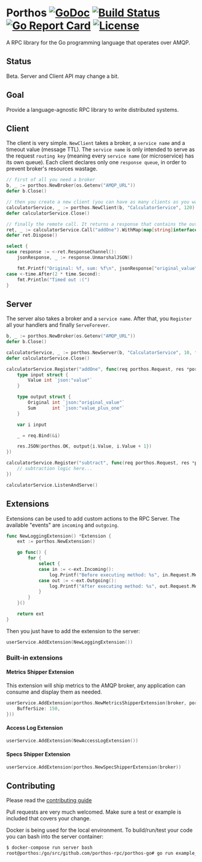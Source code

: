 # Porthos [![GoDoc](https://godoc.org/github.com/porthos-rpc/porthos-go?status.svg)](http://godoc.org/github.com/porthos-rpc/porthos-go) [![Build Status](https://travis-ci.org/porthos-rpc/porthos-go.svg?branch=master)](https://travis-ci.org/porthos-rpc/porthos-go) [![Go Report Card](https://goreportcard.com/badge/github.com/porthos-rpc/porthos-go)](https://goreportcard.com/report/github.com/porthos-rpc/porthos-go) [![License](https://img.shields.io/github/license/porthos-rpc/porthos-go.svg?maxAge=2592000)]()

A RPC library for the Go programming language that operates over AMQP.

## Status

Beta. Server and Client API may change a bit.

## Goal

Provide a language-agnostic RPC library to write distributed systems.

## Client

The client is very simple. `NewClient` takes a broker, a `service name` and a timeout value (message TTL). The `service name` is only intended to serve as the request `routing key` (meaning every `service name` (or microservice) has its own queue). Each client declares only one `response queue`, in order to prevent broker's resources wastage.


```go
// first of all you need a broker
b, _ := porthos.NewBroker(os.Getenv("AMQP_URL"))
defer b.Close()

// then you create a new client (you can have as many clients as you want using the same broker)
calculatorService, _ := porthos.NewClient(b, "CalculatorService", 120)
defer calculatorService.Close()

// finally the remote call. It returns a response that contains the output channel.
ret, _ := calculatorService.Call("addOne").WithMap(map[string]interface{}{"value": 20}).Async()
defer ret.Dispose()

select {
case response := <-ret.ResponseChannel():
    jsonResponse, _ := response.UnmarshalJSON()

    fmt.Printf("Original: %f, sum: %f\n", jsonResponse["original_value"], jsonResponse["value_plus_one"])
case <-time.After(2 * time.Second):
    fmt.Println("Timed out :(")
}
```

## Server

The server also takes a broker and a `service name`. After that, you `Register` all your handlers and finally `ServeForever`.

```go
b, _ := porthos.NewBroker(os.Getenv("AMQP_URL"))
defer b.Close()

calculatorService, _ := porthos.NewServer(b, "CalculatorService", 10, false)
defer calculatorService.Close()

calculatorService.Register("addOne", func(req porthos.Request, res *porthos.Response) {
    type input struct {
        Value int `json:"value"`
    }

    type output struct {
        Original int `json:"original_value"`
        Sum      int `json:"value_plus_one"`
    }

    var i input

    _ = req.Bind(&i)

    res.JSON(porthos.OK, output{i.Value, i.Value + 1})
})

calculatorService.Register("subtract", func(req porthos.Request, res *porthos.Response) {
    // subtraction logic here...
})

calculatorService.ListenAndServe()
```

## Extensions

Extensions can be used to add custom actions to the RPC Server. The available "events" are `incoming` and `outgoing`.

```go
func NewLoggingExtension() *Extension {
    ext := porthos.NewExtension()

    go func() {
        for {
            select {
            case in := <-ext.Incoming():
                log.Printf("Before executing method: %s", in.Request.MethodName)
            case out := <-ext.Outgoing():
                log.Printf("After executing method: %s", out.Request.MethodName)
            }
        }
    }()

    return ext
}
```

Then you just have to add the extension to the server:

```go
userService.AddExtension(NewLoggingExtension())
```

### Built-in extensions

#### Metrics Shipper Extension

This extension will ship metrics to the AMQP broker, any application can consume and display them as needed.

```go
userService.AddExtension(porthos.NewMetricsShipperExtension(broker, porthos.MetricsShipperConfig{
    BufferSize: 150,
}))
```

#### Access Log Extension

```go
userService.AddExtension(NewAccessLogExtension())
```

#### Specs Shipper Extension

```go
userService.AddExtension(porthos.NewSpecShipperExtension(broker))
```

## Contributing
Please read the [contributing guide](CONTRIBUTING.md)

Pull requests are very much welcomed. Make sure a test or example is included that covers your change.

Docker is being used for the local environment. To build/run/test your code you can bash into the server container:

```sh
$ docker-compose run server bash
root@porthos:/go/src/github.com/porthos-rpc/porthos-go# go run example_client.go
```
